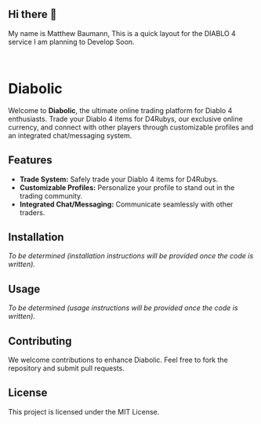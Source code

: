 ## Hi there 👋
<p>My name is Matthew Baumann, This is a quick layout for the DIABLO 4 service I am planning to Develop Soon. </p>
<br>
<p></p>

# Diabolic

Welcome to **Diabolic**, the ultimate online trading platform for Diablo 4 enthusiasts. Trade your Diablo 4 items for D4Rubys, our exclusive online currency, and connect with other players through customizable profiles and an integrated chat/messaging system.

## Features

- **Trade System:** Safely trade your Diablo 4 items for D4Rubys.
- **Customizable Profiles:** Personalize your profile to stand out in the trading community.
- **Integrated Chat/Messaging:** Communicate seamlessly with other traders.

## Installation

*To be determined (installation instructions will be provided once the code is written).*

## Usage

*To be determined (usage instructions will be provided once the code is written).*

## Contributing

We welcome contributions to enhance Diabolic. Feel free to fork the repository and submit pull requests.

## License

This project is licensed under the MIT License.
